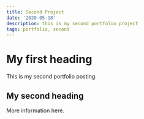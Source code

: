 ```yaml
---
title: Second Project
date: '2020-05-18'
description: this is my second portfolio project
tags: portfolio, second
---
```


# My first heading

This is my second portfolio posting.

## My second heading

More information here.

